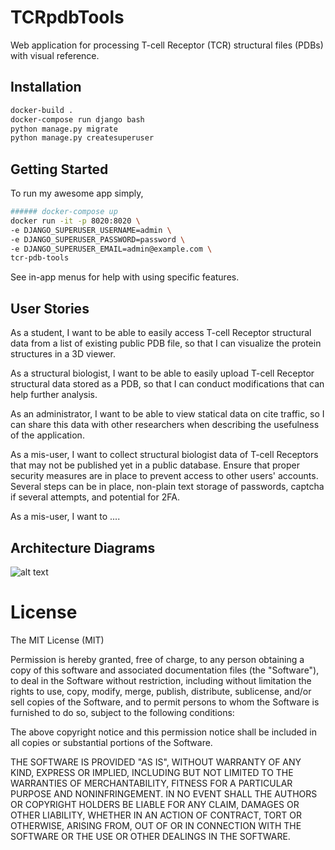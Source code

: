 # TCRpdbTools
Web application for processing T-cell Receptor (TCR) structural files (PDBs) with visual reference.

## Installation
```bash
docker-build .
docker-compose run django bash
python manage.py migrate
python manage.py createsuperuser
```

## Getting Started
To run my awesome app simply,
```bash
###### docker-compose up
docker run -it -p 8020:8020 \
-e DJANGO_SUPERUSER_USERNAME=admin \
-e DJANGO_SUPERUSER_PASSWORD=password \
-e DJANGO_SUPERUSER_EMAIL=admin@example.com \
tcr-pdb-tools
```
See in-app menus for help with using specific features.

## User Stories
As a student, I want to be able to easily access T-cell Receptor structural data from a list of existing public PDB file, so that I can visualize the protein structures in a 3D viewer.

As a structural biologist, I want to be able to easily upload T-cell Receptor structural data stored as a PDB, so that I can conduct modifications that can help further analysis.

As an administrator, I want to be able to view statical data on cite traffic, so I can share this data with other researchers when describing the usefulness of the application.

As a mis-user, I want to collect structural biologist data of T-cell Receptors that may not be published yet in a public database.
    Ensure that proper security measures are in place to prevent access to other users' accounts. Several steps can be in place, non-plain text storage of passwords, captcha if several attempts, and potential for 2FA.

As a mis-user, I want to ....

## Architecture Diagrams
![alt text](https://github.com/aseamann/tcr-pdb-tools/blob/main/WebpageDesign.png?raw=true)

# License
The MIT License (MIT)

Permission is hereby granted, free of charge, to any person obtaining a copy of this software and associated documentation files (the "Software"), to deal in the Software without restriction, including without limitation the rights to use, copy, modify, merge, publish, distribute, sublicense, and/or sell copies of the Software, and to permit persons to whom the Software is furnished to do so, subject to the following conditions:

The above copyright notice and this permission notice shall be included in all copies or substantial portions of the Software.

THE SOFTWARE IS PROVIDED "AS IS", WITHOUT WARRANTY OF ANY KIND, EXPRESS OR IMPLIED, INCLUDING BUT NOT LIMITED TO THE WARRANTIES OF MERCHANTABILITY, FITNESS FOR A PARTICULAR PURPOSE AND NONINFRINGEMENT. IN NO EVENT SHALL THE AUTHORS OR COPYRIGHT HOLDERS BE LIABLE FOR ANY CLAIM, DAMAGES OR OTHER LIABILITY, WHETHER IN AN ACTION OF CONTRACT, TORT OR OTHERWISE, ARISING FROM, OUT OF OR IN CONNECTION WITH THE SOFTWARE OR THE USE OR OTHER DEALINGS IN THE SOFTWARE.
